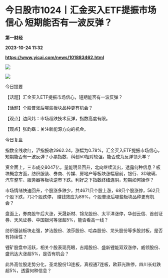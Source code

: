 # 今日股市1024丨汇金买入ETF提振市场信心 短期能否有一波反弹？
**第一财经**

**2023-10-24 11:32**

**https://www.yicai.com/news/101883462.html**

![](https://imgcdn.yicai.com/uppics/slides/2023/10/821a94a28dec650cfa9dd9f24b08a320.jpg)

[![](https://imgcdn.yicai.com/uppics/images/2021/06/f82fd36f56308e8bdcf9eb48747315f5.jpg)](https://yktstatic.emoney.cn/ykthtml/app-download/)

今日提要

【话题】汇金买入ETF提振市场信心，短期能否有一波反弹？

【话题】个股普涨后哪些板块品种更有机会？

【观点】边风炜：市场超跌技术反弹，指数高度有限。

【观点】张韵磊：关注新能源方向的机会。

今日复盘

指数全线收红，沪指报收2962.24，涨幅为0.78%，汇金买入ETF提振市场信心，短期能否有一波反弹？小票指数、科创50相对较强，能否成为反弹领头羊？

资金面上，三市成交8047亿，量能明显回升，北向继续流出，透露何种信息？板块概念方面，纺织服装、券商、传媒、房地产等板块涨幅居前，银行、3D玻璃、汽车整车、服务器等板块逆市下跌。利好之下指数终结连阴，短期如何操作？

市场情绪快速回升，个股涨多跌少，共4671只个股上涨，68只个股涨停，562只个股下跌，7只个股跌停， 赚钱效应为89%，个股普涨后哪些板块品种更有机会？

盘面上，券商股午后大涨，天晟新材、锦龙股份、太平洋涨停，华创云信、首创证券、天风证券、中国银河等涨超5%，能否看高一线？

纺织服装板块走强，梦洁股份、浪莎股份、哈森股份、龙头股份等多股封板，是否有持续性？

锂矿股盘中活跃，相关个股表现亮眼，吉翔股份、盛新锂能双双涨停，威领股份、盛讯达大涨超5%，是否有机会？

此外高位股走势分化，圣龙股份13连板，真视通7连板，欧菲光跌停，四川长虹跌超5%，透露何种信息？